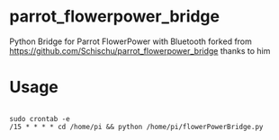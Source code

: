 # parrot_flowerpower_bridge
Python Bridge for Parrot FlowerPower with Bluetooth forked from https://github.com/Schischu/parrot_flowerpower_bridge thanks to him

# Usage
```

sudo crontab -e
/15 * * * * cd /home/pi && python /home/pi/flowerPowerBridge.py
```
